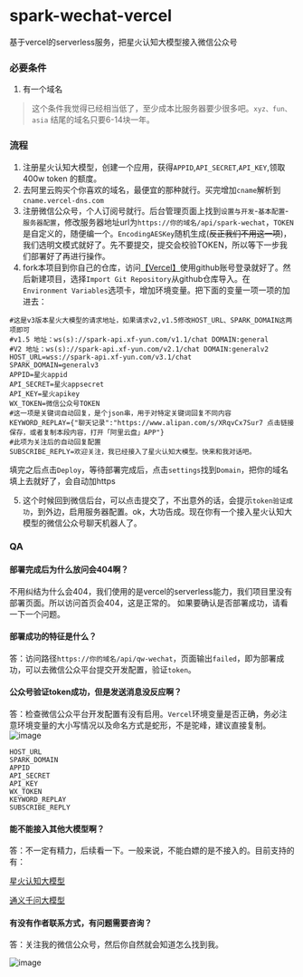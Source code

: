 # spark-wechat-vercel
基于vercel的serverless服务，把星火认知大模型接入微信公众号

### 必要条件

1. 有一个域名

>这个条件我觉得已经相当低了，至少成本比服务器要少很多吧。`xyz、fun、asia` 结尾的域名只要6-14块一年。

### 流程

1. 注册星火认知大模型，创建一个应用，获得`APPID`,`API_SECRET`,`API_KEY`,领取400w token 的额度。
2. 去阿里云购买个你喜欢的域名，最便宜的那种就行。买完增加`cname`解析到`cname.vercel-dns.com`
3. 注册微信公众号，个人订阅号就行。后台管理页面上找到`设置与开发`-`基本配置`-`服务器配置`，修改服务器地址url为`https://你的域名/api/spark-wechat`，`TOKEN`是自定义的，随便编一个。`EncodingAESKey`随机生成(~~反正我们不用这一项~~)，我们选明文模式就好了。先不要提交，提交会校验TOKEN，所以等下一步我们部署好了再进行操作。
4. fork本项目到你自己的仓库，访问[【Vercel】](https://vercel.com/)使用github账号登录就好了。然后新建项目，选择`Import Git Repository`从github仓库导入。在`Environment Variables`选项卡，增加环境变量。把下面的变量一项一项的加进去：
```
#这是v3版本星火大模型的请求地址，如果请求v2,v1.5修改HOST_URL、SPARK_DOMAIN这两项即可
#v1.5 地址：ws(s)://spark-api.xf-yun.com/v1.1/chat DOMAIN:general
#V2 地址：ws(s)://spark-api.xf-yun.com/v2.1/chat DOMAIN:generalv2
HOST_URL=wss://spark-api.xf-yun.com/v3.1/chat
SPARK_DOMAIN=generalv3
APPID=星火appid
API_SECRET=星火appsecret
API_KEY=星火apikey
WX_TOKEN=微信公众号TOKEN
#这一项是关键词自动回复，是个json串，用于对特定关键词回复不同内容
KEYWORD_REPLAY={"聊天记录":"https://www.alipan.com/s/XRqvCx7Sur7 点击链接保存，或者复制本段内容，打开「阿里云盘」APP"}
#此项为关注后的自动回复配置
SUBSCRIBE_REPLY=欢迎关注，我已经接入了星火认知大模型。快来和我对话吧。
```
填完之后点击`Deploy`，等待部署完成后，点击`settings`找到`Domain`，把你的域名填上去就好了，会自动加https

5. 这个时候回到微信后台，可以点击提交了，不出意外的话，会提示`token验证成功`，到外边，启用服务器配置。ok，大功告成。现在你有一个接入星火认知大模型的微信公众号聊天机器人了。

### QA
#### 部署完成后为什么放问会404啊？

不用纠结为什么会404，我们使用的是vercel的serverless能力，我们项目里没有部署页面。所以访问首页会404，这是正常的。
如果要确认是否部署成功，请看一下一个问题。

#### 部署成功的特征是什么？

答：访问路径`https://你的域名/api/qw-wechat`，页面输出`failed`，即为部署成功，可以去微信公众平台提交开发配置，验证`token`。

#### 公众号验证token成功，但是发送消息没反应啊？

答：检查微信公众平台开发配置有没有启用。`Vercel`环境变量是否正确，务必注意环境变量的大小写情况以及命名方式是蛇形，不是驼峰，建议直接复制。
![image](https://github.com/SuxueCode/WechatBakTool/assets/30895030/d9312742-51ed-408a-a98e-f1ce776f7664)

```
HOST_URL
SPARK_DOMAIN
APPID
API_SECRET
API_KEY
WX_TOKEN
KEYWORD_REPLAY
SUBSCRIBE_REPLY
```
#### 能不能接入其他大模型啊？

答：不一定有精力，后续看一下。一般来说，不能白嫖的是不接入的。目前支持的有：

[星火认知大模型](https://github.com/LuhangRui/spark-wechat-vercel)

[通义千问大模型](https://github.com/LuhangRui/qw-wechat-vercel)


#### 有没有作者联系方式，有问题需要咨询？

答：关注我的微信公众号，然后你自然就会知道怎么找到我。

![image](https://github.com/SuxueCode/WechatBakTool/assets/30895030/0a508949-ca25-4394-9d51-062c5334d020)
